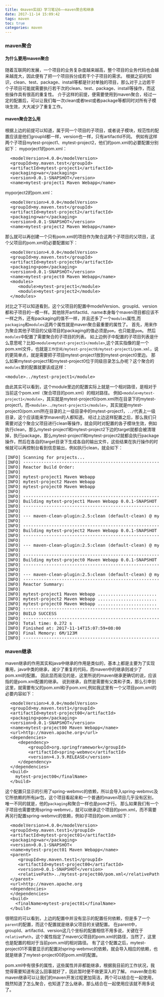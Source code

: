 ```yaml
---
title: 《maven实战》学习笔记6——maven聚合和继承
date: 2017-11-14 15:09:42
tags: maven
toc: true
categories: maven
---
```

### maven聚合
#### 为什么要用maven聚合
随着互联网的发展，一个项目的业务复杂度越来越高，整个项目的业务代码也会越来越庞大，因此便有了把一个项目拆分成若干个子项目的需求。
根据之前的知识，clean、test、package、install等都是针对单独的项目，那么对于上边若干个子项目可能就需要执行若干次的clean、test、package、install等操作，而这些操作具有很高的重复性。
介于这样的前提，便需要使用到maven聚合，经过一定的配置后，可以让我们每一次clean或者test或者package等都同时对所有子模块生效，大大减少了重复工作。
<!--more-->
#### maven聚合怎么用
根据上边的前提可以知道，属于同一个项目的子项目，或者说子模块，规范性的配置应该是他们groupId都一样，version也一样，只有artifactId不同。
例如有这样两个子项目mytest-project1、mytest-project2，他们的pom.xml的必要配置分别如下：
myporject1的pom.xml：
<pre>
  &lt;modelVersion>4.0.0&lt;/modelVersion>
  &lt;groupId>my.maven.test&lt;/groupId>
  &lt;artifactId>mytest-project1&lt;/artifactId>
  &lt;packaging>war&lt;/packaging>
  &lt;version>0.0.1-SNAPSHOT&lt;/version>
  &lt;name>mytest-project1 Maven Webapp&lt;/name>
</pre>

myporject2的pom.xml：
<pre>
  &lt;modelVersion>4.0.0&lt;/modelVersion>
  &lt;groupId>my.maven.test&lt;/groupId>
  &lt;artifactId>mytest-project2&lt;/artifactId>
  &lt;packaging>war&lt;/packaging>
  &lt;version>0.0.1-SNAPSHOT&lt;/version>
  &lt;name>mytest-project2 Maven Webapp&lt;/name>
</pre>

那么就可以再创建一个只有pom.xml的项目作为聚合这两个子项目的父项目，这个父项目的pom.xml的必要配置如下：
<pre>
  &lt;modelVersion>4.0.0&lt;/modelVersion>
  &lt;groupId>my.maven.test&lt;/groupId>
  &lt;artifactId>mytest-project0&lt;/artifactId>
  &lt;packaging>pom&lt;/packaging>
  &lt;version>0.0.1-SNAPSHOT&lt;/version>
  &lt;name>mytest-project0 Maven Webapp&lt;/name>
  &lt;modules>
     &lt;module>mytest-project1&lt;/module>
     &lt;module>mytest-project2&lt;/module>
  &lt;/modules>
</pre>
对比之下可以知道看到，这个父项目的配置中modelVersion、groupId、version都和子项目的一模一样。其他除开artifactId、name本身每个maven项目都应该不一样之外，还有packaging的值不一样，并且还多了一个`modules`属性,而`packaging`和`modules`这两个属性就是maven聚合最重要的属性了。
首先，用来作为聚合其他子项目的父级项目的packaging的值必须是`pom`，也只能是`pom`。
然后`modules`中配置了需要聚合的子项目的列表。
如上边例子中配置的子项目列表是什么意思呢？比如`<module>mytest-project1</module>`,这个其实指像的是一个pom.xml文件，也就是`工作空间/mytest-project0/mytest-project1/pom.xml`，说的更简单点，就是需要把子项目mytest-project1放到mytest-project0里边。
那么如果mytest-project1和mytest-project0位于同级目录怎么办呢？这个聚合的`modules`里的配置就要该成这样：
<pre>
&lt;module>../mytest-project1&lt;/module>
</pre>
由此其实可以看到，这个module里边的配置实际上就是一个相对路径，是相对于当前这个pom.xml（聚合项目的pom.xml）的相对路径。
例如`<module>mytest-project1</module>`，其实就是mytest-project0/pom.xml所在目录下的mytest-project1，而`<module>../mytest-project1</module>`，其实就是mytest-project0/pom.xml所在目录的上一级目录中的mytest-project1，`../`代表上一级目录，这个应该能来学maven的人都知道。
经过上边这样配置之后，那么我们只需要对这个聚合父项目进行clean等操作，就会同时对配置的各子模块生效，例如执行clean，那么mytest-project1和mytest-project2下边的target就都会被清理掉，执行package，那么mytest-project1和mytest-project2就都会执行package操作，然后在各自的target目录下生成各自的输出文件，这些结果在执行操作的时候就可以再控制台看到信息输出，例如执行clean，就会如下：
<pre>
[INFO] Scanning for projects...
[INFO] ------------------------------------------------------------------------
[INFO] Reactor Build Order:
[INFO] 
[INFO] mytest-project1 Maven Webapp
[INFO] mytest-project2 Maven Webapp
[INFO] mytest-project0 Maven Webapp
[INFO]                                                                         
[INFO] ------------------------------------------------------------------------
[INFO] Building mytest-project1 Maven Webapp 0.0.1-SNAPSHOT
[INFO] ------------------------------------------------------------------------
[INFO] 
[INFO] --- maven-clean-plugin:2.5:clean (default-clean) @ mytest-project1 ---
[INFO]                                                                         
[INFO] ------------------------------------------------------------------------
[INFO] Building mytest-project2 Maven Webapp 0.0.1-SNAPSHOT
[INFO] ------------------------------------------------------------------------
[INFO] 
[INFO] --- maven-clean-plugin:2.5:clean (default-clean) @ mytest-project2 ---
[INFO]                                                                         
[INFO] ------------------------------------------------------------------------
[INFO] Building mytest-project0 Maven Webapp 0.0.1-SNAPSHOT
[INFO] ------------------------------------------------------------------------
[INFO] 
[INFO] --- maven-clean-plugin:2.5:clean (default-clean) @ mytest-project0 ---
[INFO] ------------------------------------------------------------------------
[INFO] Reactor Summary:
[INFO] 
[INFO] mytest-project1 Maven Webapp ....................... SUCCESS [  0.164 s]
[INFO] mytest-project2 Maven Webapp ....................... SUCCESS [  0.004 s]
[INFO] mytest-project0 Maven Webapp ....................... SUCCESS [  0.003 s]
[INFO] ------------------------------------------------------------------------
[INFO] BUILD SUCCESS
[INFO] ------------------------------------------------------------------------
[INFO] Total time: 0.272 s
[INFO] Finished at: 2017-11-14T15:07:59+08:00
[INFO] Final Memory: 6M/123M
[INFO] ------------------------------------------------------------------------
</pre>

### maven继承
maven继承的作用其实和java中继承的作用是类似的，基本上都是主要为了实现重用，java中类的继承，减少了重复的代码，而maven中的继承则减少了pom.xml的配置。
因此显而易见的是，这里所说的maven继承更确切的说，应该指的是pom.xml配置的继承。
说到继承，自然是需要有父类和子类，那么引申到这里，就需要有父的pom.xml和子pom.xml,例如我这里有一个父项目pom.xml的必要内容如下：
<pre>
  &lt;modelVersion>4.0.0&lt;/modelVersion>
  &lt;groupId>my.maven.test1&lt;/groupId>
  &lt;artifactId>mytest-project00&lt;/artifactId>
  &lt;packaging>pom&lt;/packaging>
  &lt;version>0.0.1-SNAPSHOT&lt;/version>
  &lt;name>mytest-project00 Maven Webapp&lt;/name>
  &lt;url>http://maven.apache.org&lt;/url>
  &lt;dependencies>
     &lt;dependency>
    	 &lt;groupId>org.springframework&lt;/groupId>
    	 &lt;artifactId>spring-webmvc&lt;/artifactId>
    	 &lt;version>4.3.9.RELEASE&lt;/version>
     &lt;/dependency>
  &lt;/dependencies>
  &lt;build>
    <finalName>mytest-project00&lt;/finalName>
  &lt;/build>
</pre>
这个配置只显示的引用了spring-webmvc的依赖，所以会导入spring-webmvc及它所依赖的所有jar包，这个项目看起来和一个普通的maven项目几乎没有区别，唯一不同的就是，他的`packaging`和聚合一样也是pom才行。
那么如果我们有一个子项目也需要使用spring-webmvc，就可以继承这个项目的pom.xml，而不需要再另行配置spring-webmvc的依赖，例如子项目的pom.xml如下：
<pre>
  &lt;modelVersion>4.0.0&lt;/modelVersion>
  &lt;groupId>my.maven.test1&lt;/groupId>
  &lt;artifactId>mytest-project01&lt;/artifactId>
  &lt;packaging>war&lt;/packaging>
  &lt;version>0.0.1-SNAPSHOT&lt;</version>
  &lt;name>mytest-project01 Maven Webapp&lt;/name>
  &lt;parent>
     &lt;groupId>my.maven.test1&lt;/groupId>
     &lt;artifactId>mytest-project00&lt;/artifactId>
     &lt;version>0.0.1-SNAPSHOT&lt;/version>
     &lt;relativePath>../mytest-project00/pom.xml&lt;/relativePath>
  &lt;/parent>
  &lt;url>http://maven.apache.org</url>
  &lt;dependencies>
  &lt;/dependencies>
  &lt;build>
    &lt;finalName>mytest-project01&lt;/finalName>
  &lt;/build>
</pre>
很明显的可以看到，上边的配置中并没有显示的配置任何依赖，但是多了一个`parent`的配置，而这个配置就是继承父项目的关键配置。
在parent中，groupId、artifactId、version这几个坐标的配置相信不用多说，关键在于`relativePath`，这个属性指定了maven父项目的pom.xml的路径，当然了，这里也是配置的相对于当前pom.xml的相对路径。
有了这个配置之后，mytest-project01不需要显示的配置对spring-webmvc的依赖，就会导入相应的依赖，也就是继承了mytest-project00的pom.xml的配置。

pom.xml中有很多的属性，这些属性并非都能继承，根据我目前的工作状况，我觉得需要知道有这么回事就好了，因此暂时便不做更深入的了解。
maven聚合和maven继承可以让我们的maven开发过程更加简洁，两个可以结合在一起使用，既然知道了怎么聚合，也知道了怎么继承，那么结合在一起使用应该就不用多说了。
